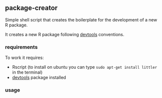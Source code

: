 ## package-creator

Simple shell script that creates the boilerplate for the development of a new R package.

It creates a new R package following [devtools](https://github.com/hadley/devtools) conventions.

### requirements

To work it requires:
* Rscript (to install on ubuntu you can type `sudo apt-get install littler` in the terminal)
* [devtools](https://github.com/hadley/devtools) package installed

### usage

